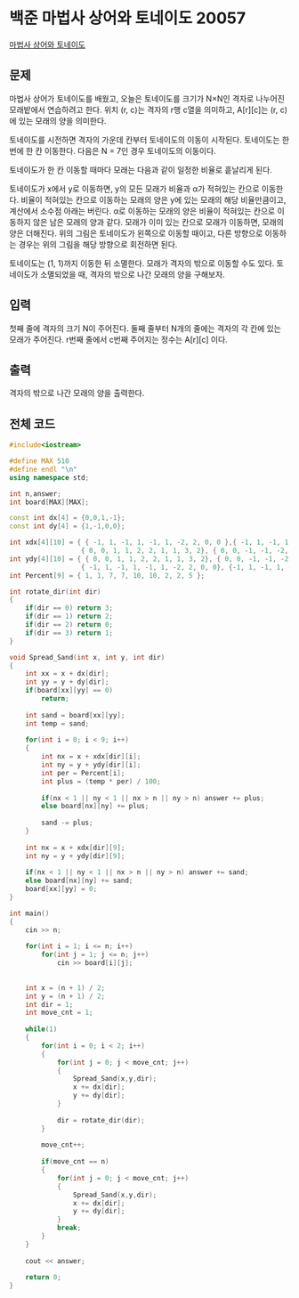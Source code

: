 # 백준 마법사 상어와 토네이도 20057
[마법사 상어와 토네이도](https://www.acmicpc.net/problem/20057)

## 문제
마법사 상어가 토네이도를 배웠고, 오늘은 토네이도를 크기가 N×N인 격자로 나누어진 모래밭에서 연습하려고 한다. 위치 (r, c)는 격자의 r행 c열을 의미하고, A[r][c]는 (r, c)에 있는 모래의 양을 의미한다.

토네이도를 시전하면 격자의 가운데 칸부터 토네이도의 이동이 시작된다. 토네이도는 한 번에 한 칸 이동한다. 다음은 N = 7인 경우 토네이도의 이동이다.



토네이도가 한 칸 이동할 때마다 모래는 다음과 같이 일정한 비율로 흩날리게 된다.



토네이도가 x에서 y로 이동하면, y의 모든 모래가 비율과 α가 적혀있는 칸으로 이동한다. 비율이 적혀있는 칸으로 이동하는 모래의 양은 y에 있는 모래의 해당 비율만큼이고, 계산에서 소수점 아래는 버린다. α로 이동하는 모래의 양은 비율이 적혀있는 칸으로 이동하지 않은 남은 모래의 양과 같다. 모래가 이미 있는 칸으로 모래가 이동하면, 모래의 양은 더해진다. 위의 그림은 토네이도가 왼쪽으로 이동할 때이고, 다른 방향으로 이동하는 경우는 위의 그림을 해당 방향으로 회전하면 된다.

토네이도는 (1, 1)까지 이동한 뒤 소멸한다. 모래가 격자의 밖으로 이동할 수도 있다. 토네이도가 소멸되었을 때, 격자의 밖으로 나간 모래의 양을 구해보자.

## 입력

첫째 줄에 격자의 크기 N이 주어진다. 둘째 줄부터 N개의 줄에는 격자의 각 칸에 있는 모래가 주어진다. r번째 줄에서 c번째 주어지는 정수는 A[r][c] 이다.

## 출력

격자의 밖으로 나간 모래의 양을 출력한다.

## 전체 코드

```c++
#include<iostream>

#define MAX 510
#define endl "\n"
using namespace std;

int n,answer;
int board[MAX][MAX];

const int dx[4] = {0,0,1,-1};
const int dy[4] = {1,-1,0,0};

int xdx[4][10] = { { -1, 1, -1, 1, -1, 1, -2, 2, 0, 0 },{ -1, 1, -1, 1, -1, 1, -2, 2, 0, 0 },
                  { 0, 0, 1, 1, 2, 2, 1, 1, 3, 2}, { 0, 0, -1, -1, -2, -2, -1, -1, -3, -2} };
int ydy[4][10] = { { 0, 0, 1, 1, 2, 2, 1, 1, 3, 2}, { 0, 0, -1, -1, -2, -2, -1, -1, -3, -2},
                  { -1, 1, -1, 1, -1, 1, -2, 2, 0, 0}, {-1, 1, -1, 1, -1, 1, -2, 2, 0, 0} };
int Percent[9] = { 1, 1, 7, 7, 10, 10, 2, 2, 5 };

int rotate_dir(int dir)
{
	if(dir == 0) return 3;
	if(dir == 1) return 2;
	if(dir == 2) return 0;
	if(dir == 3) return 1;
}

void Spread_Sand(int x, int y, int dir)
{
	int xx = x + dx[dir];
	int yy = y + dy[dir];
	if(board[xx][yy] == 0)
		return;
		
	int sand = board[xx][yy];
	int temp = sand;
	
	for(int i = 0; i < 9; i++)
	{
		int nx = x + xdx[dir][i];
		int ny = y + ydy[dir][i];
		int per = Percent[i];
		int plus = (temp * per) / 100;
		
		if(nx < 1 || ny < 1 || nx > n || ny > n) answer += plus;
		else board[nx][ny] += plus;
		
		sand -= plus;
	}
	
	int nx = x + xdx[dir][9];
	int ny = y + ydy[dir][9];
	
	if(nx < 1 || ny < 1 || nx > n || ny > n) answer += sand;
	else board[nx][ny] += sand;
	board[xx][yy] = 0;
}

int main()
{
	cin >> n;
	
	for(int i = 1; i <= n; i++)
		for(int j = 1; j <= n; j++)
			cin >> board[i][j];
			
	
	int x = (n + 1) / 2;
	int y = (n + 1) / 2;
	int dir = 1;
	int move_cnt = 1;
	
	while(1)
	{
		for(int i = 0; i < 2; i++)
		{
			for(int j = 0; j < move_cnt; j++)
			{
				Spread_Sand(x,y,dir);
				x += dx[dir];
				y += dy[dir];
			}
			
			dir = rotate_dir(dir);
		}
		
		move_cnt++;
		
		if(move_cnt == n)
		{
			for(int j = 0; j < move_cnt; j++)
			{
				Spread_Sand(x,y,dir);
				x += dx[dir];
				y += dy[dir];
			}
			break;
		}
	}		
	
	cout << answer;
	
	return 0;
}
```

